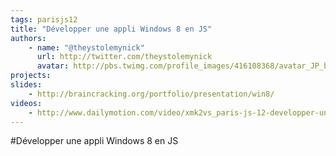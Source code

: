 ```yaml
---
tags: parisjs12
title: "Développer une appli Windows 8 en JS"
authors:
    - name: "@theystolemynick"
      url: http://twitter.com/theystolemynick
      avatar: http://pbs.twimg.com/profile_images/416108368/avatar_JP_bigger.jpg
projects:
slides:
    - http://braincracking.org/portfolio/presentation/win8/
videos:
    - http://www.dailymotion.com/video/xmk2vs_paris-js-12-developper-une-application-windows8-en-js_tech
---
```

#Développer une appli Windows 8 en JS
